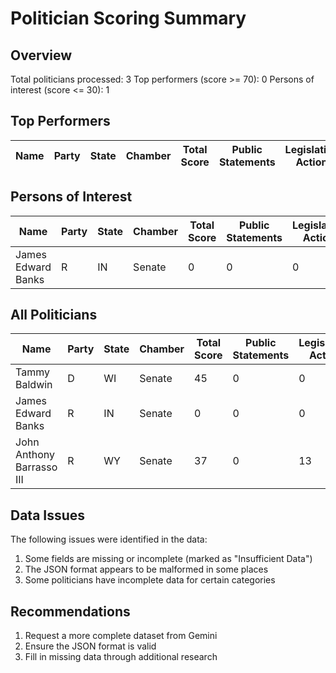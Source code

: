 # Politician Scoring Summary

## Overview

Total politicians processed: 3
Top performers (score >= 70): 0
Persons of interest (score <= 30): 1

## Top Performers

| Name | Party | State | Chamber | Total Score | Public Statements | Legislative Action | Public Engagement | Social Media | Consistency |
|------|-------|-------|---------|-------------|-------------------|-------------------|------------------|--------------|-------------|

## Persons of Interest

| Name | Party | State | Chamber | Total Score | Public Statements | Legislative Action | Public Engagement | Social Media | Consistency |
|------|-------|-------|---------|-------------|-------------------|-------------------|------------------|--------------|-------------|
| James Edward Banks | R | IN | Senate | 0 | 0 | 0 | 0 | 0 | 0 |

## All Politicians

| Name | Party | State | Chamber | Total Score | Public Statements | Legislative Action | Public Engagement | Social Media | Consistency |
|------|-------|-------|---------|-------------|-------------------|-------------------|------------------|--------------|-------------|
| Tammy Baldwin | D | WI | Senate | 45 | 0 | 0 | 20 | 15 | 10 |
| James Edward Banks | R | IN | Senate | 0 | 0 | 0 | 0 | 0 | 0 |
| John Anthony Barrasso III | R | WY | Senate | 37 | 0 | 13 | 6 | 8 | 10 |

## Data Issues

The following issues were identified in the data:

1. Some fields are missing or incomplete (marked as "Insufficient Data")
2. The JSON format appears to be malformed in some places
3. Some politicians have incomplete data for certain categories

## Recommendations

1. Request a more complete dataset from Gemini
2. Ensure the JSON format is valid
3. Fill in missing data through additional research
